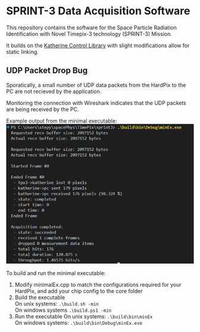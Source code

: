 
# SPRINT-3 Data Acquisition Software 


This repository contains the software for the Space Particle Radiation Identification with Novel Timepix-3 technology (SPRINT-3) Mission.

It builds on the [Katherine Control Library](https://github.com/petrmanek/libkatherine/tree/master/c) with slight modifications allow for static linking.

## UDP Packet Drop Bug
Sporatically, a small number of UDP data packets from the HardPix to the PC are not recieved by the application.

Monitoring the connection with Wireshark indicates that the UDP packets are being received by the PC.

Example output from the minimal executable:
![alt text](image.png)

To build and run the minimal executable:
1. Modify minimalEx.cpp to match the configurations required for your HardPix, and add your chip config to the core folder
2. Build the executable <br>
On unix systems: `.\build.sh -min` <br>
On windows systems `.\build.ps1 -min`
3. Run the executable
On unix systems: `.\build\bin\minEx` <br>
On windows systems: `.\build\bin\Debug\minEx.exe`